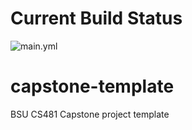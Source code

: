 # Current Build Status

![main.yml](https://github.com/cs481-ekh/s22-crown-joules/actions/workflows/main.yml/badge.svg)



# capstone-template
BSU CS481 Capstone project template
